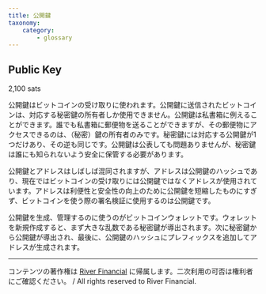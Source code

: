 ```yaml
---
title: 公開鍵
taxonomy:
    category:
        - glossary
---
```


## Public Key
2,100 sats

公開鍵はビットコインの受け取りに使われます。公開鍵に送信されたビットコインは、対応する秘密鍵の所有者しか使用できません。公開鍵は私書箱に例えることができます。誰でも私書箱に郵便物を送ることができますが、その郵便物にアクセスできるのは、（秘密）鍵の所有者のみです。秘密鍵には対応する公開鍵が1つだけあり、その逆も同じです。公開鍵は公表しても問題ありませんが、秘密鍵は誰にも知られないよう安全に保管する必要があります。

公開鍵とアドレスはしばしば混同されますが、アドレスは公開鍵のハッシュであり、現在ではビットコインの受け取りには公開鍵ではなくアドレスが使用されています。アドレスは利便性と安全性の向上のために公開鍵を短縮したものにすぎず、ビットコインを使う際の署名検証に使用するのは公開鍵です。

公開鍵を生成、管理するのに使うのがビットコインウォレットです。ウォレットを新規作成すると、まず大きな乱数である秘密鍵が導出されます。次に秘密鍵から公開鍵が導出され、最後に、公開鍵のハッシュにプレフィックスを追加してアドレスが生成されます。

---
コンテンツの著作権は [River Financial](https://river.com/) に帰属します。二次利用の可否は権利者にご確認ください。 / All rights reserved to River Financial.
